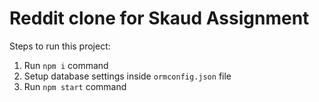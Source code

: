 # Reddit clone for Skaud Assignment

Steps to run this project:

1. Run `npm i` command
2. Setup database settings inside `ormconfig.json` file
3. Run `npm start` command
